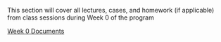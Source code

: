 This section will cover all lectures, cases, and homework (if applicable) from class sessions during Week 0 of the program

[Week 0
 Documents](https://elite-height-60d.notion.site/Week-0-14f738528d8a8071b405d2094e75433c?pvs=4)
